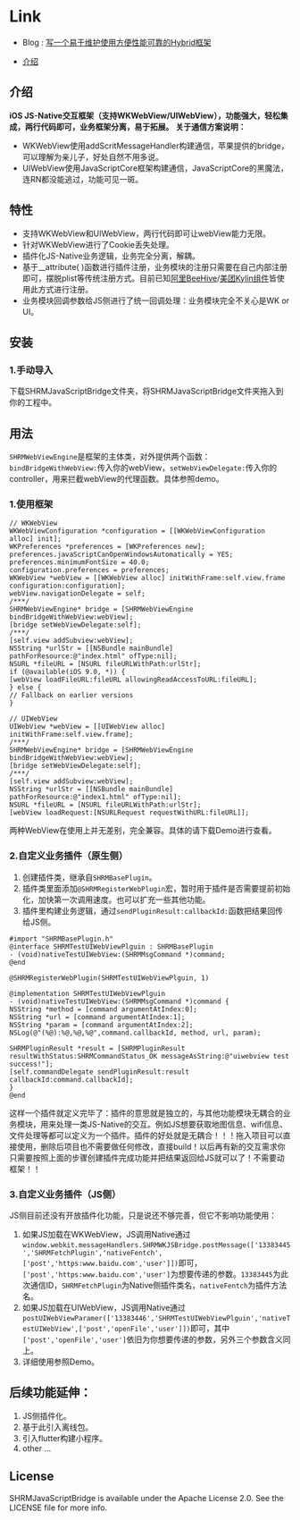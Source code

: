 # Link
* Blog : [写一个易于维护使用方便性能可靠的Hybrid框架](https://juejin.im/post/5c07d95ee51d451d930b04c7)

* [介绍](#中文介绍)

## 介绍

**iOS JS-Native交互框架（支持WKWebView/UIWebView），功能强大，轻松集成，两行代码即可，业务框架分离，易于拓展。**
**关于通信方案说明：**
* WKWebView使用addScritMessageHandler构建通信，苹果提供的bridge，可以理解为亲儿子，好处自然不用多说。
* UIWebView使用JavaScriptCore框架构建通信，JavaScriptCore的黑魔法，连RN都没能逃过，功能可见一斑。


## 特性
- 支持WKWebView和UIWebView，两行代码即可让webView能力无限。
- 针对WKWebView进行了Cookie丢失处理。
- 插件化JS-Native业务逻辑，业务完全分离，解耦。
- 基于__attribute( )函数进行插件注册，业务模块的注册只需要在自己内部注册即可，摆脱plist等传统注册方式。目前已知[阿里BeeHive](https://github.com/alibaba/BeeHive)/[美团Kylin组件](https://juejin.im/post/5c0a17d6e51d4570cf60d102)皆使用此方式进行注册。
- 业务模块回调参数给JS侧进行了统一回调处理：业务模块完全不关心是WK or UI。


## 安装

### 1.手动导入

下载SHRMJavaScriptBridge文件夹，将SHRMJavaScriptBridge文件夹拖入到你的工程中。


## 用法
`SHRMWebViewEngine`是框架的主体类，对外提供两个函数：`bindBridgeWithWebView:`传入你的webView，`setWebViewDelegate:`传入你的controller，用来拦截webView的代理函数。具体参照demo。

### 1.使用框架

```objc
// WKWebView
WKWebViewConfiguration *configuration = [[WKWebViewConfiguration alloc] init];
WKPreferences *preferences = [WKPreferences new];
preferences.javaScriptCanOpenWindowsAutomatically = YES;
preferences.minimumFontSize = 40.0;
configuration.preferences = preferences;
WKWebView *webView = [[WKWebView alloc] initWithFrame:self.view.frame configuration:configuration];
webView.navigationDelegate = self;
/***/
SHRMWebViewEngine* bridge = [SHRMWebViewEngine bindBridgeWithWebView:webView];
[bridge setWebViewDelegate:self];
/***/
[self.view addSubview:webView];
NSString *urlStr = [[NSBundle mainBundle] pathForResource:@"index.html" ofType:nil];
NSURL *fileURL = [NSURL fileURLWithPath:urlStr];
if (@available(iOS 9.0, *)) {
[webView loadFileURL:fileURL allowingReadAccessToURL:fileURL];
} else {
// Fallback on earlier versions
}
```

```objc
// UIWebView
UIWebView *webView = [[UIWebView alloc] initWithFrame:self.view.frame];
/***/
SHRMWebViewEngine* bridge = [SHRMWebViewEngine bindBridgeWithWebView:webView];
[bridge setWebViewDelegate:self];
/***/
[self.view addSubview:webView];
NSString *urlStr = [[NSBundle mainBundle] pathForResource:@"index1.html" ofType:nil];
NSURL *fileURL = [NSURL fileURLWithPath:urlStr];
[webView loadRequest:[NSURLRequest requestWithURL:fileURL]];
```
两种WebView在使用上并无差别，完全兼容。具体的请下载Demo进行查看。

### 2.自定义业务插件（原生侧）

1. 创建插件类，继承自`SHRMBasePlugin`。
2. 插件类里面添加`@SHRMRegisterWebPlugin`宏，暂时用于插件是否需要提前初始化，加快第一次调用速度。也可以扩充一些其他功能。
3. 插件里构建业务逻辑，通过`sendPluginResult:callbackId:`函数把结果回传给JS侧。

```
#import "SHRMBasePlugin.h"
@interface SHRMTestUIWebViewPlguin : SHRMBasePlugin
- (void)nativeTestUIWebView:(SHRMMsgCommand *)command;
@end

```

```
@SHRMRegisterWebPlugin(SHRMTestUIWebViewPlguin, 1)

@implementation SHRMTestUIWebViewPlguin
- (void)nativeTestUIWebView:(SHRMMsgCommand *)command {
NSString *method = [command argumentAtIndex:0];
NSString *url = [command argumentAtIndex:1];
NSString *param = [command argumentAtIndex:2];
NSLog(@"(%@):%@,%@,%@",command.callbackId, method, url, param);

SHRMPluginResult *result = [SHRMPluginResult resultWithStatus:SHRMCommandStatus_OK messageAsString:@"uiwebview test success!"];
[self.commandDelegate sendPluginResult:result callbackId:command.callbackId];
}
@end
```

这样一个插件就定义完毕了：插件的意思就是独立的，与其他功能模块无耦合的业务模块，用来处理一类JS-Native的交互。例如JS想要获取地图信息、wifi信息、文件处理等都可以定义为一个插件。插件的好处就是无耦合！！！拖入项目可以直接使用，删除后项目也不需要做任何修改，直接build！以后再有新的交互需求你只需要按照上面的步骤创建插件完成功能并把结果返回给JS就可以了！不需要动框架！！

### 3.自定义业务插件（JS侧）

JS侧目前还没有开放插件化功能，只是说还不够完善，但它不影响功能使用：
1. 如果JS加载在WKWebView，JS调用Native通过`window.webkit.messageHandlers.SHRMWKJSBridge.postMessage(['13383445','SHRMFetchPlugin','nativeFentch',['post','https:www.baidu.com','user']])`即可，`['post','https:www.baidu.com','user']`为想要传递的参数。`13383445`为此次通信ID，`SHRMFetchPlugin`为Native侧插件类名，`nativeFentch`为插件方法名。
2. 如果JS加载在UIWebView，JS调用Native通过`postUIWebViewParamer(['13383446','SHRMTestUIWebViewPlguin','nativeTestUIWebView',['post','openFile','user']])`即可，其中`['post','openFile','user']`依旧为你想要传递的参数，另外三个参数含义同上。
3. 详细使用参照Demo。

## 后续功能延伸：

1. JS侧插件化。
2. 基于此引入离线包。
3. 引入flutter构建小程序。
4. other  ...

## License

SHRMJavaScriptBridge is available under the Apache License 2.0. See the LICENSE file for more info.

